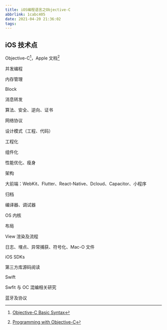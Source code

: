 ```yaml
---
title: iOS编程语言之Objective-C
abbrlink: 1cabc405
date: 2021-04-20 21:36:02
tags:
---
```

## iOS 技术点

Objective-C[^Objective-C-Basic-Syntax]，Apple 文档[^Programming-with-Objective-C]

并发编程

内存管理

Block

消息转发

算法、安全、逆向、证书

网络协议

设计模式（工程、代码）

工程化

组件化

性能优化、瘦身

架构

大前端：WebKit、Flutter、React-Native、Dcloud、Capacitor、小程序

归档

编译器、调试器

OS 内核

布局

View 渲染及流程

日志、埋点、异常捕获、符号化、Mac-O 文件

iOS SDKs

第三方库源码阅读

Swift

Swfit 与 OC 混编相关研究

蓝牙及协议

[^Programming-with-Objective-C]: [Programming with Objective-C](https://developer.apple.com/library/archive/documentation/Cocoa/Conceptual/ProgrammingWithObjectiveC/Introduction/Introduction.html)
[^Objective-C-Basic-Syntax]: [Objective-C Basic Syntax](https://www.tutorialspoint.com/objective_c/objective_c_basic_syntax.htm)
